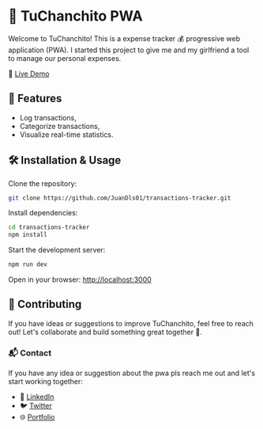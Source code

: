 # 🐷 TuChanchito PWA

Welcome to TuChanchito! This is a expense tracker 💰 progressive web application (PWA). I started this project to give me and my girlfriend a tool
to manage our personal expenses.

🚀 [Live Demo](https://tuchanchito.juanidls.dev)

## 📌 Features

- Log transactions,
- Categorize transactions,
- Visualize real-time statistics.

## 🛠 Installation & Usage

Clone the repository:

```bash
git clone https://github.com/JuanDls01/transactions-tracker.git
```

Install dependencies:

```bash
cd transactions-tracker
npm install
```

Start the development server:

```bash
npm run dev
```

Open in your browser: [http://localhost:3000](http://localhost:3000)

## 🤝 Contributing

If you have ideas or suggestions to improve TuChanchito, feel free to reach out! Let's collaborate and build something great together 🚀.

### 📬 Contact

If you have any idea or suggestion about the pwa pls reach me out and let's start working together:

- 💼 [LinkedIn](https://www.linkedin.com/in/juandelossantosdeveloper/)
- 🐦 [Twitter](https://x.com/JuanDls01)
- 🌐 [Portfolio](https://juanidls.dev)
